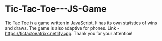 # Tic-Tac-Toe---JS-Game
Tic Tac Toe is a game written in JavaScript. It has its own statistics of wins and draws. The game is also adaptive for phones. Link - https://tictactoeatrixx.netlify.app. Thank you for your attention!
